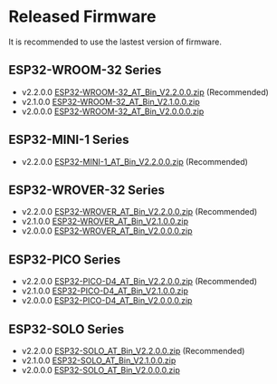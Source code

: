 Released Firmware
=================

It is recommended to use the lastest version of firmware.

## ESP32-WROOM-32 Series

- v2.2.0.0 [ESP32-WROOM-32_AT_Bin_V2.2.0.0.zip](https://download.espressif.com/esp_at/firmware/ESP32/ESP32_WROOM/ESP32-WROOM-32_AT_Bin_V2.2.0.0.zip) (Recommended)
- v2.1.0.0 [ESP32-WROOM-32_AT_Bin_V2.1.0.0.zip](https://download.espressif.com/esp_at/firmware/ESP32/ESP32_WROOM/ESP32-WROOM-32_AT_Bin_V2.1.0.0.zip)
- v2.0.0.0 [ESP32-WROOM-32_AT_Bin_V2.0.0.0.zip](https://download.espressif.com/esp_at/firmware/ESP32/ESP32_WROOM/ESP32-WROOM-32_AT_Bin_V2.0.zip)

## ESP32-MINI-1 Series

- v2.2.0.0 [ESP32-MINI-1_AT_Bin_V2.2.0.0.zip](https://download.espressif.com/esp_at/firmware/ESP32/ESP32_MINI/ESP32-MINI-1_AT_Bin_V2.2.0.0.zip) (Recommended)

## ESP32-WROVER-32 Series

- v2.2.0.0 [ESP32-WROVER_AT_Bin_V2.2.0.0.zip](https://download.espressif.com/esp_at/firmware/ESP32/ESP32_WROVER/ESP32-WROVER_AT_Bin_V2.2.0.0.zip) (Recommended)
- v2.1.0.0 [ESP32-WROVER_AT_Bin_V2.1.0.0.zip](https://download.espressif.com/esp_at/firmware/ESP32/ESP32_WROVER/ESP32-WROVER_AT_Bin_V2.1.0.0.zip)
- v2.0.0.0 [ESP32-WROVER_AT_Bin_V2.0.0.0.zip](https://download.espressif.com/esp_at/firmware/ESP32/ESP32_WROVER/ESP32-WROVER_AT_Bin_V2.0.zip)

## ESP32-PICO Series

- v2.2.0.0 [ESP32-PICO-D4_AT_Bin_V2.2.0.0.zip](https://download.espressif.com/esp_at/firmware/ESP32/ESP32_PICO_D4/ESP32-PICO-D4_AT_Bin_V2.2.0.0.zip) (Recommended)
- v2.1.0.0 [ESP32-PICO-D4_AT_Bin_V2.1.0.0.zip](https://download.espressif.com/esp_at/firmware/ESP32/ESP32_PICO_D4/ESP32-PICO-D4_AT_Bin_V2.1.0.0.zip)
- v2.0.0.0 [ESP32-PICO-D4_AT_Bin_V2.0.0.0.zip](https://download.espressif.com/esp_at/firmware/ESP32/ESP32_PICO_D4/ESP32-PICO-D4_AT_Bin_V2.0.zip)

## ESP32-SOLO Series

- v2.2.0.0 [ESP32-SOLO_AT_Bin_V2.2.0.0.zip](https://download.espressif.com/esp_at/firmware/ESP32/ESP32_SOLO/ESP32-SOLO_AT_Bin_V2.2.0.0.zip) (Recommended)
- v2.1.0.0 [ESP32-SOLO_AT_Bin_V2.1.0.0.zip](https://download.espressif.com/esp_at/firmware/ESP32/ESP32_SOLO/ESP32-SOLO_AT_Bin_V2.1.0.0.zip)
- v2.0.0.0 [ESP32-SOLO_AT_Bin_V2.0.0.0.zip](https://download.espressif.com/esp_at/firmware/ESP32/ESP32_SOLO/ESP32-SOLO_AT_Bin_V2.0.zip)
